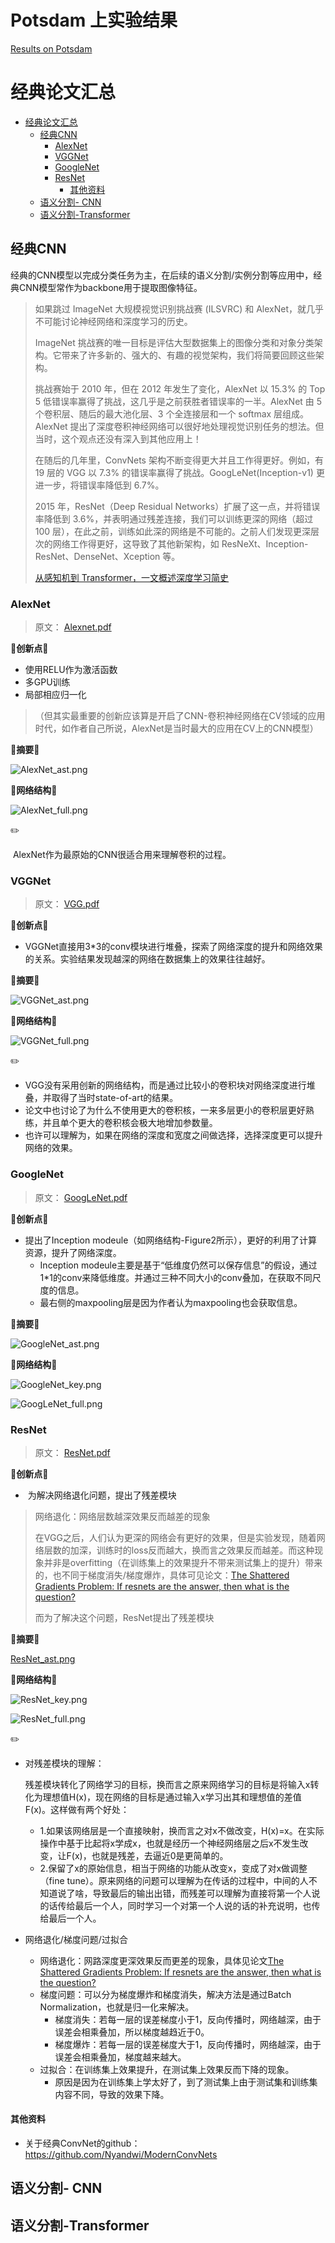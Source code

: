# Potsdam 上实验结果

[Results on Potsdam](https://github.com/Tail-19/CV--Semantic-Segmentation-Oriented-Paper-Summary/blob/main/Potsdam.md)

# 经典论文汇总

- [经典论文汇总](#经典论文汇总)
  - [经典CNN](#经典cnn)
    - [AlexNet](#alexnet)
    - [VGGNet](#vggnet)
    - [GoogleNet](#googlenet)
    - [ResNet](#resnet)
      - [其他资料](#其他资料)
  - [语义分割- CNN](#语义分割--cnn)
  - [语义分割-Transformer](#语义分割-transformer)

## 经典CNN

经典的CNN模型以完成分类任务为主，在后续的语义分割/实例分割等应用中，经典CNN模型常作为backbone用于提取图像特征。

> 如果跳过 ImageNet 大规模视觉识别挑战赛 (ILSVRC) 和 AlexNet，就几乎不可能讨论神经网络和深度学习的历史。
>
> ImageNet 挑战赛的唯一目标是评估大型数据集上的图像分类和对象分类架构。它带来了许多新的、强大的、有趣的视觉架构，我们将简要回顾这些架构。
>
> 挑战赛始于 2010 年，但在 2012 年发生了变化，AlexNet 以 15.3% 的 Top 5 低错误率赢得了挑战，这几乎是之前获胜者错误率的一半。AlexNet 由 5 个卷积层、随后的最大池化层、3 个全连接层和一个 softmax 层组成。AlexNet 提出了深度卷积神经网络可以很好地处理视觉识别任务的想法。但当时，这个观点还没有深入到其他应用上！
>
> 在随后的几年里，ConvNets 架构不断变得更大并且工作得更好。例如，有 19 层的 VGG 以 7.3% 的错误率赢得了挑战。GoogLeNet(Inception-v1) 更进一步，将错误率降低到 6.7%。
>
> 2015 年，ResNet（Deep Residual Networks）扩展了这一点，并将错误率降低到 3.6%，并表明通过残差连接，我们可以训练更深的网络（超过 100 层），在此之前，训练如此深的网络是不可能的。之前人们发现更深层次的网络工作得更好，这导致了其他新架构，如 ResNeXt、Inception-ResNet、DenseNet、Xception 等。
>
> [从感知机到 Transformer，一文概述深度学习简史](https://mp.weixin.qq.com/s/09R2MxIVCa11DvHWN6dLQQ)

### AlexNet

> 原文： [Alexnet.pdf](https://github.com/Tail-19/CV--Semantic-Segmentation-Oriented-Paper-Summary/blob/main/经典CNN/Alexnet.pdf)
>

🌟**创新点🌟**

- 使用RELU作为激活函数
- 多GPU训练
- 局部相应归一化


> （但其实最重要的创新应该算是开启了CNN-卷积神经网络在CV领域的应用时代，如作者自己所说，AlexNet是当时最大的应用在CV上的CNN模型）

**🌟摘要🌟**

 ![AlexNet_ast.png](https://github.com/Tail-19/CV--Semantic-Segmentation-Oriented-Paper-Summary/blob/main/images/classic/AlexNet_ast.png) 

**🌟网络结构🌟**

![AlexNet_full.png](https://github.com/Tail-19/CV--Semantic-Segmentation-Oriented-Paper-Summary/blob/main/images/classic/AlexNet_full.png) 

✏️

​	AlexNet作为最原始的CNN很适合用来理解卷积的过程。

### VGGNet

> 原文： [VGG.pdf](https://github.com/Tail-19/CV--Semantic-Segmentation-Oriented-Paper-Summary/blob/main/%E7%BB%8F%E5%85%B8CNN/VGG.pdf) 

🌟**创新点🌟**

- VGGNet直接用3*3的conv模块进行堆叠，探索了网络深度的提升和网络效果的关系。实验结果发现越深的网络在数据集上的效果往往越好。

🌟**摘要**🌟

 ![VGGNet_ast.png](https://github.com/Tail-19/CV--Semantic-Segmentation-Oriented-Paper-Summary/blob/main/images/classic/VGGNet_ast.png) 

**🌟网络结构🌟**

![VGGNet_full.png](https://github.com/Tail-19/CV--Semantic-Segmentation-Oriented-Paper-Summary/blob/main/images/classic/VGGNet_full.png) 

✏️

- VGG没有采用创新的网络结构，而是通过比较小的卷积块对网络深度进行堆叠，并取得了当时state-of-art的结果。
- 论文中也讨论了为什么不使用更大的卷积核，一来多层更小的卷积层更好熟练，并且单个更大的卷积核会极大地增加参数量。
- 也许可以理解为，如果在网络的深度和宽度之间做选择，选择深度更可以提升网络的效果。

### GoogleNet

> 原文： [GoogLeNet.pdf](https://github.com/Tail-19/CV--Semantic-Segmentation-Oriented-Paper-Summary/blob/main/%E7%BB%8F%E5%85%B8CNN/GoogLeNet.pdf) 

🌟**创新点🌟**

- 提出了Inception modeule（如网络结构-Figure2所示），更好的利用了计算资源，提升了网络深度。
  - Inception modeule主要是基于“低维度仍然可以保存信息”的假设，通过1*1的conv来降低维度。并通过三种不同大小的conv叠加，在获取不同尺度的信息。
  - 最右侧的maxpooling层是因为作者认为maxpooling也会获取信息。

🌟**摘要**🌟

![GoogleNet_ast.png](https://github.com/Tail-19/CV--Semantic-Segmentation-Oriented-Paper-Summary/blob/main/images/classic/GoogleNet_ast.png) 

**🌟网络结构🌟**

![GoogleNet_key.png](https://github.com/Tail-19/CV--Semantic-Segmentation-Oriented-Paper-Summary/blob/main/images/classic/GoogleNet_key.png) 

![GoogLeNet_full.png](https://github.com/Tail-19/CV--Semantic-Segmentation-Oriented-Paper-Summary/blob/main/images/classic/GoogLeNet_full.png) 

### ResNet

> 原文： [ResNet.pdf](https://github.com/Tail-19/CV--Semantic-Segmentation-Oriented-Paper-Summary/blob/main/%E7%BB%8F%E5%85%B8CNN/ResNet.pdf) 

🌟**创新点🌟**

- ​	为解决网络退化问题，提出了残差模块

> 网络退化：网络层数越深效果反而越差的现象
>
> 在VGG之后，人们认为更深的网络会有更好的效果，但是实验发现，随着网络层数的加深，训练时的loss反而越大，换而言之效果反而越差。而这种现象并非是overfitting（在训练集上的效果提升不带来测试集上的提升）带来的，也不同于梯度消失/梯度爆炸，具体可见论文：[The Shattered Gradients Problem: If resnets are the answer, then what is the question?](https://arxiv.org/pdf/1702.08591.pdf)
>
> 而为了解决这个问题，ResNet提出了残差模块

🌟**摘要**🌟

 [ResNet_ast.png](https://github.com/Tail-19/CV--Semantic-Segmentation-Oriented-Paper-Summary/blob/main/images/classic/ResNet_ast.png) 

**🌟网络结构🌟**

![ResNet_key.png](https://github.com/Tail-19/CV--Semantic-Segmentation-Oriented-Paper-Summary/blob/main/images/classic/ResNet_key.png) 

![ResNet_full.png](https://github.com/Tail-19/CV--Semantic-Segmentation-Oriented-Paper-Summary/blob/main/images/classic/ResNet_full.png) 

✏️

- 对残差模块的理解：

  残差模块转化了网络学习的目标，换而言之原来网络学习的目标是将输入x转化为理想值H(x)，现在网络的目标是通过输入x学习出其和理想值的差值F(x)。这样做有两个好处：

  - 1.如果该网络层是一个直接映射，换而言之对x不做改变，H(x)=x。在实际操作中基于比起将x学成x，也就是经历一个神经网络层之后x不发生改变，让F(x)，也就是残差，去逼近0是更简单的。
  - 2.保留了x的原始信息，相当于网络的功能从改变x，变成了对x做调整（fine tune）。原来网络的问题可以理解为在传话的过程中，中间的人不知道说了啥，导致最后的输出出错，而残差可以理解为直接将第一个人说的话传给最后一个人，同时学习一个对第一个人说的话的补充说明，也传给最后一个人。

- 网络退化/梯度问题/过拟合

  - 网络退化：网路深度更深效果反而更差的现象，具体见论文[The Shattered Gradients Problem: If resnets are the answer, then what is the question?](https://arxiv.org/pdf/1702.08591.pdf)
  - 梯度问题：可以分为梯度爆炸和梯度消失，解决方法是通过Batch Normalization，也就是归一化来解决。
    - 梯度消失：若每一层的误差梯度小于1，反向传播时，网络越深，由于误差会相乘叠加，所以梯度越趋近于0。
    - 梯度爆炸：若每一层的误差梯度大于1，反向传播时，网络越深，由于误差会相乘叠加，梯度越来越大。
  - 过拟合：在训练集上效果提升，在测试集上效果反而下降的现象。
    - 原因是因为在训练集上学太好了，到了测试集上由于测试集和训练集内容不同，导致的效果下降。

#### 其他资料

- 关于经典ConvNet的github：https://github.com/Nyandwi/ModernConvNets

## 语义分割- CNN

## 语义分割-Transformer
